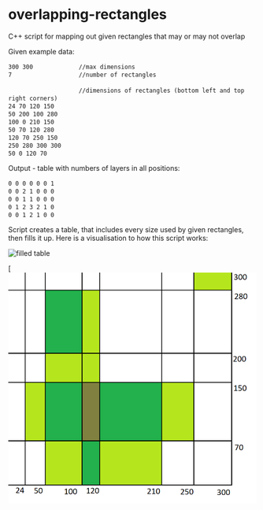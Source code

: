 # overlapping-rectangles
 C++ script for mapping out given rectangles that may or may not overlap

 Given example data:

    300 300             //max dimensions
    7                   //number of rectangles

                        //dimensions of rectangles (bottom left and top right corners)
    24 70 120 150
    50 200 100 280
    100 0 210 150
    50 70 120 280
    120 70 250 150
    250 280 300 300  
    50 0 120 70

Output - table with numbers of layers in all positions:

    0 0 0 0 0 0 1
    0 0 2 1 0 0 0
    0 0 1 1 0 0 0
    0 1 2 3 2 1 0
    0 0 1 2 1 0 0


 Script creates a table, that includes every size used by given rectangles, then fills it up. Here is a visualisation to how this script works:

 <img width = "900" alt = "filled table" src=“img/grid.png” raw=true>
 
[![grid](img/grid.png)
